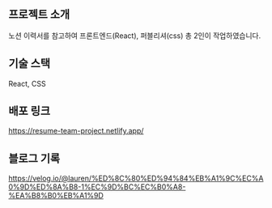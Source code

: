 ## 프로젝트 소개
노션 이력서를 참고하여 프론트엔드(React), 퍼블리셔(css) 총 2인이 작업하였습니다.

## 기술 스택
React, CSS

## 배포 링크
https://resume-team-project.netlify.app/

## 블로그 기록
https://velog.io/@lauren/%ED%8C%80%ED%94%84%EB%A1%9C%EC%A0%9D%ED%8A%B8-1%EC%9D%BC%EC%B0%A8-%EA%B8%B0%EB%A1%9D
